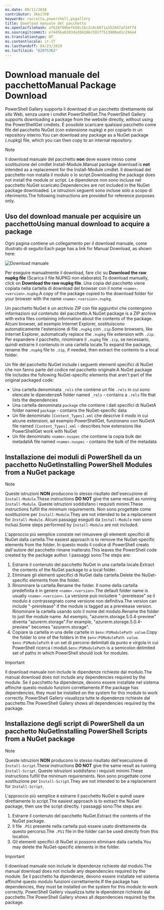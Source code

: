 ```yaml
---
ms.date: 09/11/2018
contributor: JKeithB
keywords: raccolta,powershell,psgallery
title: Download manuale del pacchetto
ms.openlocfilehash: af628f99befe50c16c2c0c60f1a352647af34ff4
ms.sourcegitcommit: e7445ba8203da304286c591ff513900ad1c244a4
ms.translationtype: HT
ms.contentlocale: it-IT
ms.lasthandoff: 04/23/2019
ms.locfileid: "62075362"
---
```

# <a name="manual-package-download"></a><span data-ttu-id="71d80-103">Download manuale del pacchetto</span><span class="sxs-lookup"><span data-stu-id="71d80-103">Manual Package Download</span></span>

<span data-ttu-id="71d80-104">PowerShell Gallery supporta il download di un pacchetto direttamente dal sito Web, senza usare i cmdlet PowerShellGet.</span><span class="sxs-lookup"><span data-stu-id="71d80-104">The PowerShell Gallery supports downloading a package from the website directly, without using the PowerShellGet cmdlets.</span></span> <span data-ttu-id="71d80-105">È possibile scaricare qualsiasi pacchetto come file del pacchetto NuGet (con estensione nupkg) e poi copiarlo in un repository interno.</span><span class="sxs-lookup"><span data-stu-id="71d80-105">You can download any package as a NuGet package (.nupkg) file, which you can then copy to an internal repository.</span></span>

> [!NOTE]
> <span data-ttu-id="71d80-106">Il download manuale del pacchetto **non** deve essere inteso come sostituzione del cmdlet Install-Module.</span><span class="sxs-lookup"><span data-stu-id="71d80-106">Manual package download is **not** intended as a replacement for the Install-Module cmdlet.</span></span>
> <span data-ttu-id="71d80-107">Il download del pacchetto non installa il modulo o lo script.</span><span class="sxs-lookup"><span data-stu-id="71d80-107">Downloading the package does not install the module or script.</span></span> <span data-ttu-id="71d80-108">Le dipendenze non sono incluse nel pacchetto NuGet scaricato.</span><span class="sxs-lookup"><span data-stu-id="71d80-108">Dependencies are not included in the NuGet package downloaded.</span></span> <span data-ttu-id="71d80-109">Le istruzioni seguenti sono incluse solo a scopo di riferimento.</span><span class="sxs-lookup"><span data-stu-id="71d80-109">The following instructions are provided for reference purposes only.</span></span>

## <a name="using-manual-download-to-acquire-a-package"></a><span data-ttu-id="71d80-110">Uso del download manuale per acquisire un pacchetto</span><span class="sxs-lookup"><span data-stu-id="71d80-110">Using manual download to acquire a package</span></span>

<span data-ttu-id="71d80-111">Ogni pagina contiene un collegamento per il download manuale, come illustrato di seguito:</span><span class="sxs-lookup"><span data-stu-id="71d80-111">Each page has a link for Manual Download, as shown here:</span></span>

![Download manuale](../../Images/packagedisplaypagewithpseditions.png)

<span data-ttu-id="71d80-113">Per eseguire manualmente il download, fare clic su **Download the raw nupkg file** (Scarica il file NUPKG non elaborato).</span><span class="sxs-lookup"><span data-stu-id="71d80-113">To download manually, click on **Download the raw nupkg file**.</span></span> <span data-ttu-id="71d80-114">Una copia del pacchetto viene copiata nella cartella di download del browser con il nome `<name>.<version>.nupkg`.</span><span class="sxs-lookup"><span data-stu-id="71d80-114">A copy of the package copied to the download folder for your browser with the name `<name>.<version>.nupkg`.</span></span>

<span data-ttu-id="71d80-115">Un pacchetto NuGet è un archivio ZIP con file aggiuntivi che contengono informazioni sul contenuto del pacchetto.</span><span class="sxs-lookup"><span data-stu-id="71d80-115">A NuGet package is a ZIP archive with extra files containing information about the contents of the package.</span></span> <span data-ttu-id="71d80-116">Alcuni browser, ad esempio Internet Explorer, sostituiscono automaticamente l'estensione di file `.nupkg` con `.zip`.</span><span class="sxs-lookup"><span data-stu-id="71d80-116">Some browsers, like Internet Explorer, automatically replace the `.nupkg` file extension with `.zip`.</span></span> <span data-ttu-id="71d80-117">Per espandere il pacchetto, rinominare il `.nupkg` file `.zip`, se necessario, quindi estrarre il contenuto in una cartella locale.</span><span class="sxs-lookup"><span data-stu-id="71d80-117">To expand the package, rename the `.nupkg` file to `.zip`, if needed, then extract the contents to a local folder.</span></span>

<span data-ttu-id="71d80-118">Un file del pacchetto NuGet include i seguenti elementi specifici di NuGet che non fanno parte del codice nel pacchetto originale:</span><span class="sxs-lookup"><span data-stu-id="71d80-118">A NuGet package file includes the following NuGet-specific elements that aren't part of the original packaged code:</span></span>

- <span data-ttu-id="71d80-119">Una cartella denominata `_rels` che contiene un file `.rels` in cui sono elencate le dipendenze</span><span class="sxs-lookup"><span data-stu-id="71d80-119">A folder named `_rels` - contains a `.rels` file that lists the dependencies</span></span>
- <span data-ttu-id="71d80-120">Una cartella denominata `package` che contiene i dati specifici di NuGet</span><span class="sxs-lookup"><span data-stu-id="71d80-120">A folder named `package` - contains the NuGet-specific data</span></span>
- <span data-ttu-id="71d80-121">Un file denominato `[Content_Types].xml` che descrive il modo in cui alcune estensioni, ad esempio PowerShellGet, funzionano con NuGet</span><span class="sxs-lookup"><span data-stu-id="71d80-121">A file named `[Content_Types].xml` - describes how extensions like PowerShellGet work with NuGet</span></span>
- <span data-ttu-id="71d80-122">Un file denominato `<name>.nuspec` che contiene la copia bulk dei metadati</span><span class="sxs-lookup"><span data-stu-id="71d80-122">A file named `<name>.nuspec` - contains the bulk of the metadata</span></span>

## <a name="installing-powershell-modules-from-a-nuget-package"></a><span data-ttu-id="71d80-123">Installazione dei moduli di PowerShell da un pacchetto NuGet</span><span class="sxs-lookup"><span data-stu-id="71d80-123">Installing PowerShell Modules from a NuGet package</span></span>

> [!NOTE]
> <span data-ttu-id="71d80-124">Queste istruzioni **NON** producono lo stesso risultato dell'esecuzione di `Install-Module`.</span><span class="sxs-lookup"><span data-stu-id="71d80-124">These instructions **DO NOT** give the same result as running `Install-Module`.</span></span> <span data-ttu-id="71d80-125">Queste istruzioni soddisfano i requisiti minimi.</span><span class="sxs-lookup"><span data-stu-id="71d80-125">These instructions fulfill the minimum requirements.</span></span> <span data-ttu-id="71d80-126">Non sono progettate come sostituzione per `Install-Module`.</span><span class="sxs-lookup"><span data-stu-id="71d80-126">They are not intended to be a replacement for `Install-Module`.</span></span> <span data-ttu-id="71d80-127">Alcuni passaggi eseguiti da `Install-Module` non sono inclusi.</span><span class="sxs-lookup"><span data-stu-id="71d80-127">Some steps performed by `Install-Module` are not included.</span></span>

<span data-ttu-id="71d80-128">L'approccio più semplice consiste nel rimuovere gli elementi specifici di NuGet dalla cartella.</span><span class="sxs-lookup"><span data-stu-id="71d80-128">The easiest approach is to remove the NuGet-specific elements from the folder.</span></span> <span data-ttu-id="71d80-129">In questo modo il codice di PowerShell creato dall'autore del pacchetto rimane inalterato.</span><span class="sxs-lookup"><span data-stu-id="71d80-129">This leaves the PowerShell code created by the package author.</span></span> <span data-ttu-id="71d80-130">I passaggi sono:</span><span class="sxs-lookup"><span data-stu-id="71d80-130">The steps are:</span></span>

1. <span data-ttu-id="71d80-131">Estrarre il contenuto del pacchetto NuGet in una cartella locale.</span><span class="sxs-lookup"><span data-stu-id="71d80-131">Extract the contents of the NuGet package to a local folder.</span></span>
2. <span data-ttu-id="71d80-132">Eliminare gli elementi specifici di NuGet dalla cartella.</span><span class="sxs-lookup"><span data-stu-id="71d80-132">Delete the NuGet-specific elements from the folder.</span></span>
3. <span data-ttu-id="71d80-133">Rinominare la cartella.</span><span class="sxs-lookup"><span data-stu-id="71d80-133">Rename the folder.</span></span> <span data-ttu-id="71d80-134">Il nome della cartella predefinita è in genere `<name>.<version>`.</span><span class="sxs-lookup"><span data-stu-id="71d80-134">The default folder name is usually `<name>.<version>`.</span></span> <span data-ttu-id="71d80-135">La versione può includere "-prerelease" se il modulo è contrassegnato come versione non definitiva.</span><span class="sxs-lookup"><span data-stu-id="71d80-135">The version can include "-prerelease" if the module is tagged as a prerelease version.</span></span> <span data-ttu-id="71d80-136">Rinominare la cartella usando solo il nome del modulo.</span><span class="sxs-lookup"><span data-stu-id="71d80-136">Rename the folder to just the module name.</span></span> <span data-ttu-id="71d80-137">Ad esempio, "azurerm.storage.5.0.4-preview" diventa "azurerm.storage".</span><span class="sxs-lookup"><span data-stu-id="71d80-137">For example, "azurerm.storage.5.0.4-preview" becomes "azurerm.storage".</span></span>
4. <span data-ttu-id="71d80-138">Copiare la cartella in una delle cartelle in `$env:PSModulePath value`.</span><span class="sxs-lookup"><span data-stu-id="71d80-138">Copy the folder to one of the folders in the `$env:PSModulePath value`.</span></span> <span data-ttu-id="71d80-139">`$env:PSModulePath` è un set di percorsi delimitati da punto e virgola in cui PowerShell ricerca i moduli.</span><span class="sxs-lookup"><span data-stu-id="71d80-139">`$env:PSModulePath` is a semicolon delimited set of paths in which PowerShell should look for modules.</span></span>

> [!IMPORTANT]
> <span data-ttu-id="71d80-140">Il download manuale non include le dipendenze richieste dal modulo.</span><span class="sxs-lookup"><span data-stu-id="71d80-140">The manual download does not include any dependencies required by the module.</span></span> <span data-ttu-id="71d80-141">Se il pacchetto ha dipendenze, devono essere installate nel sistema affinché questo modulo funzioni correttamente.</span><span class="sxs-lookup"><span data-stu-id="71d80-141">If the package has dependencies, they must be installed on the system for this module to work correctly.</span></span> <span data-ttu-id="71d80-142">PowerShell Gallery visualizza tutte le dipendenze richieste dal pacchetto.</span><span class="sxs-lookup"><span data-stu-id="71d80-142">The PowerShell Gallery shows all dependencies required by the package.</span></span>

## <a name="installing-powershell-scripts-from-a-nuget-package"></a><span data-ttu-id="71d80-143">Installazione degli script di PowerShell da un pacchetto NuGet</span><span class="sxs-lookup"><span data-stu-id="71d80-143">Installing PowerShell Scripts from a NuGet package</span></span>

> [!NOTE]
> <span data-ttu-id="71d80-144">Queste istruzioni **NON** producono lo stesso risultato dell'esecuzione di `Install-Script`.</span><span class="sxs-lookup"><span data-stu-id="71d80-144">These instructions **DO NOT** give the same result as running `Install-Script`.</span></span> <span data-ttu-id="71d80-145">Queste istruzioni soddisfano i requisiti minimi.</span><span class="sxs-lookup"><span data-stu-id="71d80-145">These instructions fulfill the minimum requirements.</span></span> <span data-ttu-id="71d80-146">Non sono progettate come sostituzione per `Install-Script`.</span><span class="sxs-lookup"><span data-stu-id="71d80-146">They are not intended to be a replacement for `Install-Script`.</span></span>

<span data-ttu-id="71d80-147">L'approccio più semplice è estrarre il pacchetto NuGet e quindi usare direttamente lo script.</span><span class="sxs-lookup"><span data-stu-id="71d80-147">The easiest approach is to extract the NuGet package, then use the script directly.</span></span> <span data-ttu-id="71d80-148">I passaggi sono:</span><span class="sxs-lookup"><span data-stu-id="71d80-148">The steps are:</span></span>

1. <span data-ttu-id="71d80-149">Estrarre il contenuto del pacchetto NuGet.</span><span class="sxs-lookup"><span data-stu-id="71d80-149">Extract the contents of the NuGet package.</span></span>
2. <span data-ttu-id="71d80-150">Il file `.PS1` presente nella cartella può essere usato direttamente da questo percorso.</span><span class="sxs-lookup"><span data-stu-id="71d80-150">The `.PS1` file in the folder can be used directly from this location.</span></span>
3. <span data-ttu-id="71d80-151">Gli elementi specifici di NuGet si possono eliminare dalla cartella.</span><span class="sxs-lookup"><span data-stu-id="71d80-151">You may delete the NuGet-specific elements in the folder.</span></span>

> [!IMPORTANT]
> <span data-ttu-id="71d80-152">Il download manuale non include le dipendenze richieste dal modulo.</span><span class="sxs-lookup"><span data-stu-id="71d80-152">The manual download does not include any dependencies required by the module.</span></span> <span data-ttu-id="71d80-153">Se il pacchetto ha dipendenze, devono essere installate nel sistema affinché questo modulo funzioni correttamente.</span><span class="sxs-lookup"><span data-stu-id="71d80-153">If the package has dependencies, they must be installed on the system for this module to work correctly.</span></span> <span data-ttu-id="71d80-154">PowerShell Gallery visualizza tutte le dipendenze richieste dal pacchetto.</span><span class="sxs-lookup"><span data-stu-id="71d80-154">The PowerShell Gallery shows all dependencies required by the package.</span></span>
